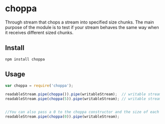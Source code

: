 choppa
======

Through stream that chops a stream into specified size chunks. The main purpose of the module is to test if your
stream behaves the same way when it receives different sized chunks.

Install
-------

```
npm install choppa
```

Usage
-----

```js
var choppa = require('choppa');

readableStream.pipe(choppa()).pipe(writableStream);  // writable stream will receive 1 byte at a time.
readableStream.pipe(choppa(5)).pipe(writableStream); // writable stream will receive 5 byte at a time.


//You can also pass a 0 to the choppa constructor and the size of each chunk will be random
readableStream.pipe(choppa(0)).pipe(writableStream);
```
